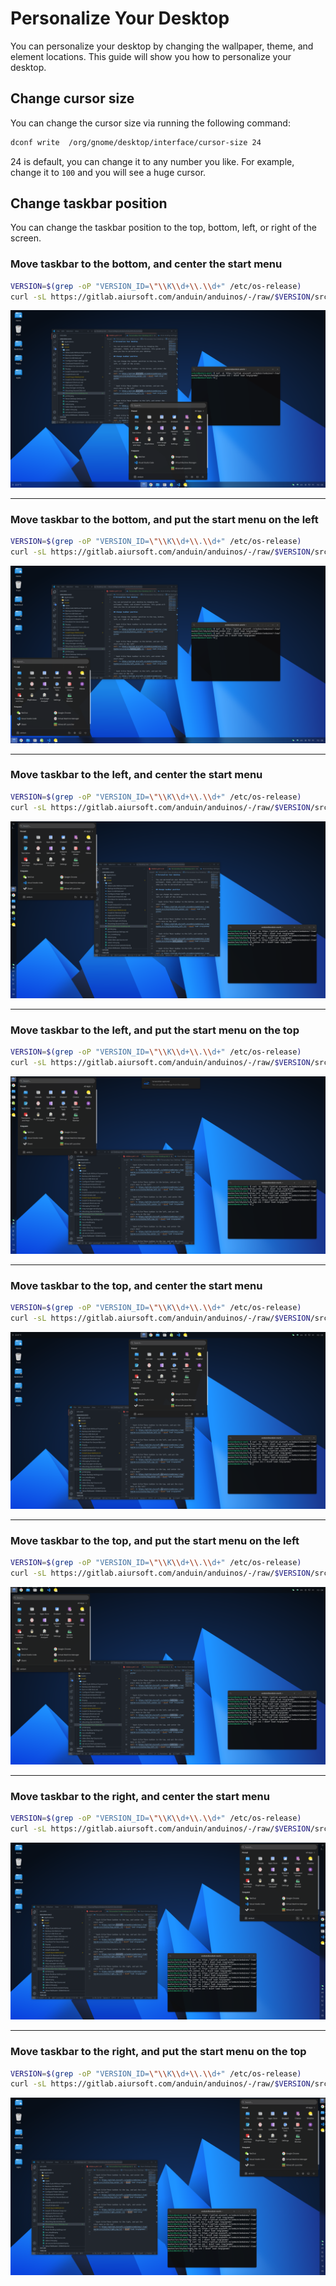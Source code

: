# Personalize Your Desktop

You can personalize your desktop by changing the wallpaper, theme, and element locations. This guide will show you how to personalize your desktop.

## Change cursor size

You can change the cursor size via running the following command:

```bash title="Change cursor size"
dconf write  /org/gnome/desktop/interface/cursor-size 24
```

24 is default, you can change it to any number you like. For example, change it to `100` and you will see a huge cursor.

## Change taskbar position

You can change the taskbar position to the top, bottom, left, or right of the screen.

### Move taskbar to the bottom, and center the start menu

```bash title="Move taskbar to the bottom, and center the start menu"
VERSION=$(grep -oP "VERSION_ID=\"\\K\\d+\\.\\d+" /etc/os-release)
curl -sL https://gitlab.aiursoft.com/anduin/anduinos/-/raw/$VERSION/src/styles/bottom_center.ini | dconf load /org/gnome/
```

![bottom-center](./styles/1.png)

----------

### Move taskbar to the bottom, and put the start menu on the left

```bash title="Move taskbar to the bottom, and put the start menu on the left"
VERSION=$(grep -oP "VERSION_ID=\"\\K\\d+\\.\\d+" /etc/os-release)
curl -sL https://gitlab.aiursoft.com/anduin/anduinos/-/raw/$VERSION/src/styles/bottom_left.ini | dconf load /org/gnome/
```

![bottom-left](./styles/2.png)

----------

### Move taskbar to the left, and center the start menu

```bash title="Move taskbar to the left, and center the start menu"
VERSION=$(grep -oP "VERSION_ID=\"\\K\\d+\\.\\d+" /etc/os-release)
curl -sL https://gitlab.aiursoft.com/anduin/anduinos/-/raw/$VERSION/src/styles/left_center.ini | dconf load /org/gnome/
```

![left-center](./styles/3.png)

----------

### Move taskbar to the left, and put the start menu on the top

```bash title="Move taskbar to the left, and put the start menu on the top"
VERSION=$(grep -oP "VERSION_ID=\"\\K\\d+\\.\\d+" /etc/os-release)
curl -sL https://gitlab.aiursoft.com/anduin/anduinos/-/raw/$VERSION/src/styles/left_top.ini | dconf load /org/gnome/
```

![left-top](./styles/4.png)

----------

### Move taskbar to the top, and center the start menu

```bash title="Move taskbar to the top, and center the start menu"
VERSION=$(grep -oP "VERSION_ID=\"\\K\\d+\\.\\d+" /etc/os-release)
curl -sL https://gitlab.aiursoft.com/anduin/anduinos/-/raw/$VERSION/src/styles/top_center.ini | dconf load /org/gnome/
```

![top-center](./styles/5.png)

----------

### Move taskbar to the top, and put the start menu on the left

```bash title="Move taskbar to the top, and put the start menu on the left"
VERSION=$(grep -oP "VERSION_ID=\"\\K\\d+\\.\\d+" /etc/os-release)
curl -sL https://gitlab.aiursoft.com/anduin/anduinos/-/raw/$VERSION/src/styles/top_left.ini | dconf load /org/gnome/
```

![top-left](./styles/6.png)

----------

### Move taskbar to the right, and center the start menu

```bash title="Move taskbar to the right, and center the start menu"
VERSION=$(grep -oP "VERSION_ID=\"\\K\\d+\\.\\d+" /etc/os-release)
curl -sL https://gitlab.aiursoft.com/anduin/anduinos/-/raw/$VERSION/src/styles/right_center.ini | dconf load /org/gnome/
```

![right-center](./styles/7.png)

----------

### Move taskbar to the right, and put the start menu on the top

```bash title="Move taskbar to the right, and put the start menu on the top"
VERSION=$(grep -oP "VERSION_ID=\"\\K\\d+\\.\\d+" /etc/os-release)
curl -sL https://gitlab.aiursoft.com/anduin/anduinos/-/raw/$VERSION/src/styles/right_top.ini | dconf load /org/gnome/
```

![right-top](./styles/8.png)
